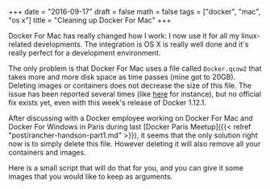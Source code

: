 +++
date = "2016-09-17"
draft = false
math = false
tags = ["docker", "mac", "os x"]
title = "Cleaning up Docker For Mac"
+++

Docker For Mac has really changed how I work: I now use it for all my linux-related developments. The integration is OS X is really well done and it's really perfect for a development environment.

The only problem is that Docker For Mac uses a file called ``Docker.qcow2`` that takes more and more disk space as time passes (mine got to 20GB). Deleting images or containers does not decrease the size of this file. The issue has been reported several times (like [here](https://forums.docker.com/t/where-does-docker-keep-images-containers-so-i-can-better-track-my-disk-usage/8370/13) for instance), but no official fix exists yet, even with this week's release of Docker 1.12.1.

After discussing with a Docker employee working on Docker For Mac and Docker For Windows in Paris during last [Docker Paris Meetup]({{< relref "post/rancher-handson-part1.md" >}}), it seems that the only solution right now is to simply delete this file. However deleting it will also remove all your containers and images.

Here is a small script that will do that for you, and you can give it some images that you would like to keep as arguments.

<script src="https://gist.github.com/MrTrustor/e690ba75cefe844086f5e7da909b35ce.js"></script>
